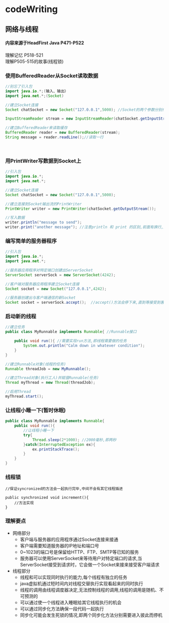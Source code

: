 codeWriting
============
网络与线程
----------
#### 内容来源于HeadFirst Java P471-P522
理解记忆 P518-521 <br>
理解P505-515的故事(线程锁)

### 使用BufferedReader从Socket读取数据


```Java
//别忘了引入包
import java.io.*;(输入、输出）
import java.net.*;(Socket)

//建立Socket连接
Socket chatSocket = new Socket("127.0.0.1",5000); //Socket的两个参数分别代表服务器的IP地址和TCP的端口号,127.0.0.1代表本机

InputStreamReader stream = new InputStreamReader(chatSocket.getInputStream()); //获取来自服务器的信息,即输入流

//建立BufferedReader来读取缓存
BufferedReader reader = new BufferedReader(stream);
String message = reader.readLine();//读取一行
```
<br>

### 用PrintWriter写数据到Socket上
```Java
//引入包
import java.io.*;
import java.net.*;

//建立Socket连接
Socket chatSocket = new Socket("127.0.0.1",5000);

//建立连接到Socket输出流的PrintWriter
PrintWriter writer = new PrintWriter(chatSocket.getOutputStream());

//写入数据
writer.println("message to send");
writer.print("another message"); //注意println 和 print 的区别,前面有换行,后面没有
```

### 编写简单的服务器程序
```Java
//引入包
import java.io.*;
import java.net.*;

//服务器应用程序对特定端口创建出ServerSocket
ServerSocket serverSock = new ServerSocket(4242);

//客户端对服务器应用程序建立Socket连接
Socket socket = new Socket("127.0.0.1",4242);

//服务器创建出与客户端通信的新Socket
Socket socket = serverSock.accept();  //accept()方法会停下来,直到等接受到客户端的连接请求才会继续
```

### 启动新的线程
```Java
//建立任务
public class MyRunnable implements Runnable{ //Runnable接口

    public void run(){ //需要实现run方法,即线程需要做的任务
        System.out.println("Calm down in whatever condition");
    }
}

//建立Runnable对象(线程的任务)
Runnable threadJob = new MyRunnable();

//建立Thread对象(执行工人)并赋值Runnable(任务)
Thread myThread = new Thread(threadJob);

//启用Thread
myThread.start();
```

### 让线程小睡一下(暂时休眠)
```Java
public class MyRunnable implements Runnable{
    public void run(){
        //让线程小睡一下
        try{
            Thread.sleep(2*1000); //2000毫秒,即两秒
        }catch(InterruptedException ex){
            ex.printStackTrace();
        }
    }
}
```

### 线程锁
```
//保证syncronized的方法会一起执行完毕,中间不会有其它线程插进

public synchronized void increment(){
    //方法实现
}
```

### 理解要点
* 网络部分
  * 客户端与服务器的应用程序通过Socket连接来接通
  * 客户端需要知道服务器的IP地址和端口号
  * 0~1023的端口号是保留给HTTP、FTP、SMTP等已知的服务
  * 服务器可以使用ServerSocket来等待用户对特定端口的请求,当ServerSocket接受到请求时，它会做一个Socket来接来接受客户端请求
* 线程部分
  * 线程和可以实现同时执行的能力,每个线程有独立的任务
  * java虚拟机通过短时间内对线程交替执行实现看起来的同时执行
  * 线程的调用由线程调度器决定,无法控制线程的调用,线程的调用是随机、不可预测的
  * 可以通过使一个线程进入睡眠给其它线程执行的机会
  * 可以通过同步化方法确保一段代码一起执行
  * 同步化可能会发生死锁的情况,即两个同步化方法分别需要进入彼此而停机

